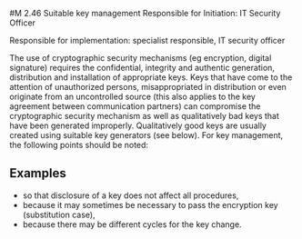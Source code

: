 #M 2.46 Suitable key management
Responsible for Initiation: IT Security Officer

Responsible for implementation: specialist responsible, IT security officer

The use of cryptographic security mechanisms (eg encryption, digital signature) requires the confidential, integrity and authentic generation, distribution and installation of appropriate keys. Keys that have come to the attention of unauthorized persons, misappropriated in distribution or even originate from an uncontrolled source (this also applies to the key agreement between communication partners) can compromise the cryptographic security mechanism as well as qualitatively bad keys that have been generated improperly. Qualitatively good keys are usually created using suitable key generators (see below). For key management, the following points should be noted:



## Examples 
* so that disclosure of a key does not affect all procedures,
* because it may sometimes be necessary to pass the encryption key (substitution case),
* because there may be different cycles for the key change.




